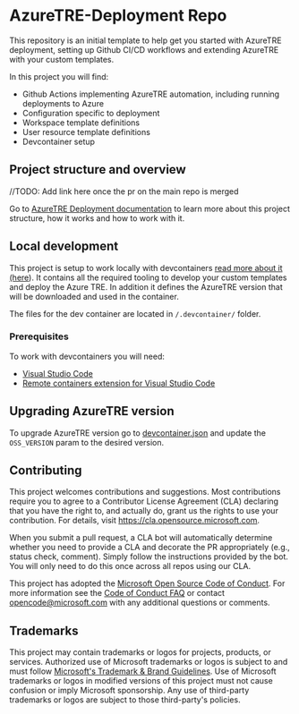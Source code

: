 # AzureTRE-Deployment Repo

This repository is an initial template to help get you started with AzureTRE deployment, setting up Github CI/CD workflows and extending AzureTRE with your custom templates.

In this project you will find:

- Github Actions implementing AzureTRE automation, including running deployments to Azure
- Configuration specific to deployment
- Workspace template definitions
- User resource template definitions
- Devcontainer setup

## Project structure and overview

//TODO: Add link here once the pr on the main repo is merged

Go to [AzureTRE Deployment documentation]() to learn more about this project structure, how it works and how to work with it.

## Local development

This project is setup to work locally with devcontainers [read more about it (here](https://code.visualstudio.com/docs/remote/containers)). It contains all the required tooling to develop your custom templates and deploy the Azure TRE. In addition it defines the AzureTRE version that will be downloaded and used in the container.

The files for the dev container are located in `/.devcontainer/` folder.

### Prerequisites

To work with devcontainers you will need:

- [Visual Studio Code](https://code.visualstudio.com)
- [Remote containers extension for Visual Studio Code](https://marketplace.visualstudio.com/items?itemName=ms-vscode-remote.remote-containers)

## Upgrading AzureTRE version

To upgrade AzureTRE version go to [devcontainer.json](.devcontainer/devcontainer.json) and update the `OSS_VERSION` param to the desired version.

## Contributing

This project welcomes contributions and suggestions.  Most contributions require you to agree to a
Contributor License Agreement (CLA) declaring that you have the right to, and actually do, grant us
the rights to use your contribution. For details, visit <https://cla.opensource.microsoft.com>.

When you submit a pull request, a CLA bot will automatically determine whether you need to provide
a CLA and decorate the PR appropriately (e.g., status check, comment). Simply follow the instructions
provided by the bot. You will only need to do this once across all repos using our CLA.

This project has adopted the [Microsoft Open Source Code of Conduct](https://opensource.microsoft.com/codeofconduct/).
For more information see the [Code of Conduct FAQ](https://opensource.microsoft.com/codeofconduct/faq/) or
contact [opencode@microsoft.com](mailto:opencode@microsoft.com) with any additional questions or comments.

## Trademarks

This project may contain trademarks or logos for projects, products, or services. Authorized use of Microsoft
trademarks or logos is subject to and must follow
[Microsoft's Trademark & Brand Guidelines](https://www.microsoft.com/en-us/legal/intellectualproperty/trademarks/usage/general).
Use of Microsoft trademarks or logos in modified versions of this project must not cause confusion or imply Microsoft sponsorship.
Any use of third-party trademarks or logos are subject to those third-party's policies.
